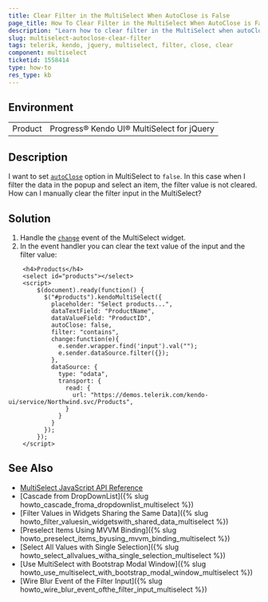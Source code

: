 ```yaml
---
title: Clear Filter in the MultiSelect When AutoClose is False
page_title: How To Clear Filter in the MultiSelect When AutoClose is False 
description: "Learn how to clear filter in the MultiSelect when autoClose is false."
slug: multiselect-autoclose-clear-filter
tags: telerik, kendo, jquery, multiselect, filter, close, clear
component: multiselect
ticketid: 1558414
type: how-to
res_type: kb
---
```


## Environment

<table>
 <tr>
  <td>Product</td>
  <td>Progress® Kendo UI® MultiSelect for jQuery</td>
 </tr> 
</table>

## Description

I want to set [`autoClose`](/api/javascript/ui/multiselect/configuration/autoclose) option in MultiSelect to `false`. In this case when I filter the data in the popup and select an item, the filter value is not cleared. How can I manually clear the filter input in the MultiSelect?

## Solution

1. Handle the [`change`](/api/javascript/ui/multiselect/events/change) event of the MultiSelect widget. 
1. In the event handler you can clear the text value of the input and the filter value:


```dojo
    <h4>Products</h4>
    <select id="products"></select>
    <script>
        $(document).ready(function() {
          $("#products").kendoMultiSelect({
            placeholder: "Select products...",
            dataTextField: "ProductName",
            dataValueField: "ProductID",
            autoClose: false,
            filter: "contains",
            change:function(e){
              e.sender.wrapper.find('input').val("");
              e.sender.dataSource.filter({});
            },
            dataSource: {
              type: "odata",                   
              transport: {
                read: {
                  url: "https://demos.telerik.com/kendo-ui/service/Northwind.svc/Products",
                }
              }
            }
          });
        });
    </script>
```

## See Also

* [MultiSelect JavaScript API Reference](/api/javascript/ui/multiselect)
* [Cascade from DropDownList]({% slug howto_cascade_froma_dropdownlist_multiselect %})
* [Filter Values in Widgets Sharing the Same Data]({% slug howto_filter_valuesin_widgetswith_shared_data_multiselect %})
* [Preselect Items Using MVVM Binding]({% slug howto_preselect_items_byusing_mvvm_binding_multiselect %})
* [Select All Values with Single Selection]({% slug howto_select_allvalues_witha_single_selection_multiselect %})
* [Use MultiSelect with Bootstrap Modal Window]({% slug howto_use_multiselect_with_bootstrap_modal_window_multiselect %})
* [Wire Blur Event of the Filter Input]({% slug howto_wire_blur_event_ofthe_filter_input_multiselect %})
